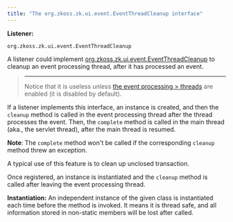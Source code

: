 ```yaml
---
title: "The org.zkoss.zk.ui.event.EventThreadCleanup interface"
---
```


**Listener:**

`org.zkoss.zk.ui.event.EventThreadCleanup`

A listener could implement
[org.zkoss.zk.ui.event.EventThreadCleanup](https://www.zkoss.org/javadoc/latest/zk/org/zkoss/zk/ui/event/EventThreadCleanup.html)
to cleanup an event processing thread, after it has processed an event.

> ------------------------------------------------------------------------
>
> Notice that it is useless unless [the event processing > threads]({{site.baseurl}}/zk_dev_ref/ui_patterns/event_threads)
> are enabled (it is disabled by default).

If a listener implements this interface, an instance is created, and
then the `cleanup` method is called in the event processing thread after
the thread processes the event. Then, the `complete` method is called in
the main thread (aka., the servlet thread), after the main thread is
resumed.

**Note**: The `complete` method won't be called if the corresponding
`cleanup` method threw an exception.

A typical use of this feature is to clean up unclosed transaction.

Once registered, an instance is instantiated and the `cleanup` method is
called after leaving the event processing thread.

**Instantiation:** An independent instance of the given class is
instantiated each time before the method is invoked. It means it is
thread safe, and all information stored in non-static members will be
lost after called.
